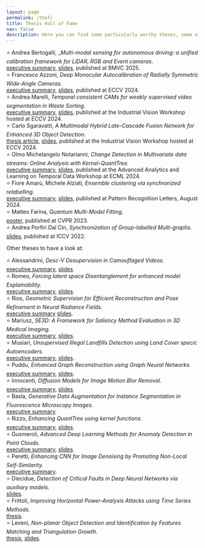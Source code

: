 ```yaml
---
layout: page
permalink: /thof/
title: Thesis Hall of Fame 
nav: false
description: Here you can find some particularly worthy theses, some of which have been then evolved into papers published at Workshops, Conferences and Journals.
---
```


:star: Andrea Bertogalli, _*Multi-modal sensing for autonomous driving: a unified calibration framework for LiDAR, RGB and Event cameras*.<br>
[executive summary](https://polimi365-my.sharepoint.com/:b:/g/personal/10755186_polimi_it/EYsWEfGmMItFjSn0svloJFcBvqBXmRIDyzb2EIM7flNs_w?e=moDPHN), [slides](https://polimi365-my.sharepoint.com/:b:/g/personal/10755186_polimi_it/ESPKuihxmYhCmsw9ZQ4HxJoBEVXVDbeUM_hMhL3SYeA6WA?e=MG1OD6),
published at BMVC 2025.<br>
:star:  Francesco Azzoni, *Deep Monocular Autocalibration of Radially Symmetric Wide-Angle Cameras.*<br>
 [executive summary](https://polimi365-my.sharepoint.com/:b:/g/personal/10755186_polimi_it/Eefl1otmF2hJmrCQi7bBXDYBvgois0Y0wmmtcdL2enBxlg?e=kptqx5), 
 [slides](https://polimi365-my.sharepoint.com/:b:/g/personal/10755186_polimi_it/EUBoO1IcMjBJi-W-vgta8zYBbwXuQoeSjRvJDVIformYqg?e=X7RZz2), published at ECCV 2024.<br>
:star: Andrea Marelli, *Temporal consistent CAMs for weakly supervised video segmentation in Waste Sorting.*<br>
 [executive summary](https://polimi365-my.sharepoint.com/:b:/g/personal/10755186_polimi_it/EZZsLJt2JmNAiFFxPO7RaIoB3v3P413yryBvXNiXqVjtSA?e=bw0eI9), 
 [slides](https://polimi365-my.sharepoint.com/:b:/g/personal/10755186_polimi_it/EZZsLJt2JmNAiFFxPO7RaIoB3v3P413yryBvXNiXqVjtSA?e=bw0eI9),  published at the Industrial Vision Workshop hosted at ECCV 2024.<br>
:star: Carlo Sgaravatti, *A Multimodal Hybrid Late-Cascade Fusion Network for Enhanced 3D Object Detection.*<br>
 [thesis article](), 
 [slides](),  published  at the Industrial Vision Workshop hosted at ECCV 2024.<br>
:star: Olmo Michelangelo Notarianni, *Change Detection in Multivariate data streams: Online Analysis with Kernel-QuantTree.*<br>
 [executive summary](), 
 [slides](),  published at the Advanced Analytics and Learning on Temporal Data Workshop at ECML 2024.<br>
:star: Fiore Amarù, Michele Alziati, *Ensemble clustering via synchronized relabelling*.<br>
 [executive summary](https://polimi365-my.sharepoint.com/:b:/g/personal/10755186_polimi_it/EbjTlovJzcVAnL51RR5ugM4BXkwB0TGabCFBffCD9mCDkg?e=tGp9k5), 
 [slides](https://polimi365-my.sharepoint.com/:b:/g/personal/10755186_polimi_it/EVgNJpq-BIhEtEB8Hau8Ap0BuHpasroBZ3jXjq_0bg4rVQ?e=YBffB3),  published at Pattern Recognition Letters, August 2024.<br>
:star: Matteo Farina, *Quantum Multi-Model Fitting*.<br>
 [poster](https://polimi365-my.sharepoint.com/:b:/g/personal/10755186_polimi_it/ERzWbWCEI95Ks75YwHMLJuMB6SfQCU-xwwB3C_UdDr5ZCQ?e=r6btKf),  published at CVPR 2023.<br>
:star: Andrea Porfiri Dal Cin, *Synchronization of Group-labelled Multi-graphs*.<br>
 [slides](https://polimi365-my.sharepoint.com/:b:/g/personal/10755186_polimi_it/ETbpaPurA_5Ogf261RRkyMIBG9ZUAH8aDW75RJtXvq3Syg?e=jSlIXQ),  published  at ICCV 2022.<br>


Other theses to have a look at:


:star: Alessandrini, *Desc-V Desupervision in Camouflaged Videos.*<br>  [executive summary](https://polimi365-my.sharepoint.com/:b:/g/personal/10755186_polimi_it/ERuOF-smzqFMqlBdLtr3QxEBMpy0spJoEYNO3nwqiRSfHw?e=naIglZ), 
 [slides](https://polimi365-my.sharepoint.com/:p:/g/personal/10569363_polimi_it/EWHhF7SrpQ1OkBX8l2X7T_gBB3R0QV16XUoa4hlW9JbqhQ?e=9LLVIk&wdLOR=c0D478E6B-4CD9-794E-A013-7EEDF485C6BF).<br>
:star: Romeo, *Forcing latent space Disentanglement for enhanced model Explainability.*<br>
  [executive summary](https://www.dropbox.com/scl/fi/a11svgvqudkv9aeh6ggvi/Thesis.pdf?rlkey=wjknv1flrybvm3nkxbo5em1ub&dl=0), 
 [slides](https://www.dropbox.com/scl/fi/leotn6igx7hj4e83c4oal/slides-Federico-Romeo_final.pptx?rlkey=ihwklfqdreundl8t7f4ey7fl6&dl=0).<br>
:star: Rios, *Geometric Supervision for Efficient Reconstruction and Pose Refinement in Neural Radiance Fields.*<br>
[executive summary](https://www.dropbox.com/scl/fi/kawfljy558gcdl8ajhesi/nerf_executive_summary_19_09.pdf?rlkey=wokvaxpl3mgktqfiyuxw6f7r9&dl=0) [slides](https://docs.google.com/presentation/d/1EU0m8kOHENm43KEBNaT2xOHHyKKD5-Y-hxYRiOu6bTg/edit#slide=id.p).<br>
:star: Mariusz, *SE3D: A Framework for Saliency Method Evaluation in 3D Medical Imaging.*<br>
[executive summary](https://www.dropbox.com/scl/fi/91tjqnr3frn3jovr0anf9/2023_07_Wisniewski_Executive_Summary_02.pdf?rlkey=zkqg21mv9wjmxlkf30izbttgo&dl=0), [slides](https://www.dropbox.com/scl/fi/t4xzn5smrztyks8sf9nin/2023_07_Wisniewski_Thesis_Presentation.pptx?rlkey=735sbzuge592yrrda6w1qeu7q&dl=0).<br>
:star: Musiari, *Unsupervised Illegal Landfills Detection using Land Cover specic Autoencoders.*<br> [executive summary](https://www.dropbox.com/scl/fi/y3r284dpy4fmof3efkp5v/2023_10_Musiari_executive.pdf?rlkey=lu2ewdej92yk1dwazejssr9uz&dl=0), [slides](https://www.dropbox.com/scl/fi/rmhmn2xrv5ff4wqfo4gcb/Musiari_presentazione_5102023.pdf?rlkey=hxyb61wrd5iz2oo7edpldptxi&dl=0).<br>
:star: Puddu, *Enhanced Graph Reconstruction using Graph Neural Networks.*<br> [executive summary](https://www.dropbox.com/scl/fi/j0t4zpd92ccu617yb5xst/2023_05_puddu_summary_02.pdf?rlkey=wzkimf9l91bl4gkq8touh0ljp&dl=0), [slides](https://www.dropbox.com/scl/fi/v8cv66v9hdiep6lsv4wyr/slides_puddu_finali.pdf?rlkey=iq6ax6es8qka3js2ew92zjyf4&dl=0).<br>
:star: Innocenti, *Diffusion Models for Image Motion Blur Removal.*<br> [executive summary](https://www.dropbox.com/scl/fi/vf6fr6g1tq9ynoq69zxkc/2023_07_Innocenti_Executive_Summary-1.pdf?rlkey=cybta4rk3o3cjmrtxke1ecmxh&dl=0), [slides](https://www.dropbox.com/scl/fi/xttg7zz8cnqy2oedfjljh/slides_final.pdf?rlkey=6ac0xvrci1zt6a623vad79rm7&dl=0).<br>
:star: Basla, *Generative Data Augmentation for Instance Segmentation in Fluorescence Microscopy Images.*<br> [executive summary](https://www.dropbox.com/scl/fi/0nmm4wrhu54whz6xnqa65/2023_05_Basla_ExecutiveSummary_02.pdf?rlkey=tmg3jknubse6b6gb2hlvahnux&dl=0).<br>
:star: Rizzo, *Enhancing QuantTree using kernel functions.*<br> [executive summary](https://www.dropbox.com/scl/fi/9od8o2x808knojfjmjbni/Kernel_QuantTree___Paolo_Rizzo___Executive_Summary_final.pdf?rlkey=h8yap6fx4gus1v3c6htqtkv33&dl=0), [slides](https://www.dropbox.com/scl/fi/40urjpf25uuyuhnfy8ivu/Enhancing-QuantTree-using-kernel-functions-Rizzo-Paolo.pptx?rlkey=i0se3sp5h7gzr97emsh0t5hot&dl=0).<br>
:star: Gusmeroli, *Advanced Deep Learning Methods for Anomaly Detection in Point Clouds.* <br>[executive summary](https://www.dropbox.com/scl/fi/3k651gkckm4k4tb4g721h/Executive_Summary-Stefano-gusmeroli.pdf?rlkey=yvp8wtzm1jjj4n8ryww3h2ukg&dl=0), [slides](https://www.dropbox.com/scl/fi/rlorfda92a3c7f6cgqj3r/Presentation_Thesis-7_221215_180215.pdf?rlkey=olbwgtf2dmpkd0pkac7zououn&dl=0).<br>
:star: Peretti, *Enhancing CNN for Image Denoising by Promoting Non-Local Self-Similarity.*<br> [executive summary](https://www.dropbox.com/scl/fi/p4q6nc5ef1itfa4m74zvw/executive_summary.pdf?rlkey=lbf0qkobwp7192m1k0m88f7v6&dl=0).<br>
:star: Diecidue, *Detection of Critical Faults in Deep Neural Networks via auxiliary models.*<br> [slides](https://www.dropbox.com/scl/fi/8onpcqkxe17jzxnuzjdiv/Detection-of-Critical-Faults-in-Deep-Neural-Networks-1.pdf?rlkey=rjngpe1xjyif9eqk0e6wy2nz6&dl=0).<br>
:star: Frittoli, *Improving Horizontal Power-Analysis Attacks using Time Series Methods.*<br>  [thesis](https://polimi365-my.sharepoint.com/:b:/g/personal/10755186_polimi_it/EWMkuwhW28NNk6veJ0ENuiUBf1Q9dUmDEffC19hr_7_hKg?e=JjxMRv).<br>
:star: Leveni, *Non-planar Object Detection and Identification by Features Matching and Triangulation Growth.*<br>
[thesis](https://polimi365-my.sharepoint.com/:b:/g/personal/10755186_polimi_it/EcKCxSnjOgFGs7ZSBAahOzgBSNMS5SYCcUf-lEPtWBZ-Zg?e=jMaNW2), [slides](https://www.dropbox.com/scl/fi/b98pjt6jlsvljnoq83aoa/2018_Thesis_Presentation.pdf?rlkey=ywp4c1gp7pwp290v2q25vq6b3&dl=0).